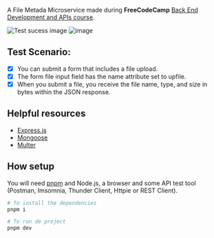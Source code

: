 A File Metada Microservice made during **FreeCodeCamp** [Back End Development and APIs course](https://www.freecodecamp.org/learn/back-end-development-and-apis).

![Test sucess image](https://github.com/user-attachments/assets/cb4f7128-a54a-4c02-90c3-9ed8ba1caede)
![image](https://github.com/user-attachments/assets/8fd0e974-4ead-4c23-ade9-867abc2ad4ee)

## Test Scenario:

- [x] You can submit a form that includes a file upload.
- [x] The form file input field has the name attribute set to upfile.
- [x] When you submit a file, you receive the file name, type, and size in bytes within the JSON response.

## Helpful resources

- [Express.js](https://expressjs.com/)
- [Mongoose](https://mongoosejs.com/)
- [Multer](https://github.com/expressjs/multer)

## How setup

You will need [pnpm](https://pnpm.io/) and Node.js, a browser and some API test tool (Postman, Imsomnia, Thunder Client, Httpie or REST Client).

```bash
# To install the dependencies
pnpm i
```

```bash
# To run de project
pnpm dev
```
